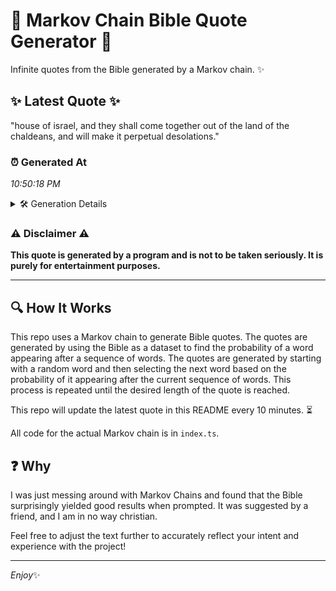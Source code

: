 # 📖 Markov Chain Bible Quote Generator 📖

Infinite quotes from the Bible generated by a Markov chain. ✨

## ✨ Latest Quote ✨
"house of israel, and they shall come together out of the land of the chaldeans, and will make it perpetual desolations."

### ⏰ Generated At
*10:50:18 PM*

<details>
    <summary>🛠️ Generation Details</summary>
    <p>
        <strong>🌱 Seed:</strong> house<br>
        <strong>🔄 Iterations:</strong> 20<br>
        <strong>📜 Context History:</strong><br>[ house ]: of<br>[ house, of ]: israel,<br>[ house, of, israel, ]: and<br>[ house, of, israel,, and ]: they<br>[ house, of, israel,, and, they ]: shall<br>[ house, of, israel,, and, they, shall ]: come<br>[ of, israel,, and, they, shall, come ]: together<br>[ israel,, and, they, shall, come, together ]: out<br>[ and, they, shall, come, together, out ]: of<br>[ they, shall, come, together, out, of ]: the<br>[ shall, come, together, out, of, the ]: land<br>[ come, together, out, of, the, land ]: of<br>[ together, out, of, the, land, of ]: the<br>[ out, of, the, land, of, the ]: chaldeans,<br>[ of, the, land, of, the, chaldeans, ]: and<br>[ the, land, of, the, chaldeans,, and ]: will<br>[ land, of, the, chaldeans,, and, will ]: make<br>[ of, the, chaldeans,, and, will, make ]: it<br>[ the, chaldeans,, and, will, make, it ]: perpetual<br>[ chaldeans,, and, will, make, it, perpetual ]: desolations.<br>
    </p>
</details>

### ⚠️ Disclaimer ⚠️
**This quote is generated by a program and is not to be taken seriously. It is purely for entertainment purposes.**

---

## 🔍 How It Works

This repo uses a Markov chain to generate Bible quotes. The quotes are generated by using the Bible as a dataset to find the probability of a word appearing after a sequence of words. The quotes are generated by starting with a random word and then selecting the next word based on the probability of it appearing after the current sequence of words. This process is repeated until the desired length of the quote is reached.

This repo will update the latest quote in this README every 10 minutes. ⏳

All code for the actual Markov chain is in `index.ts`.

## ❓ Why

I was just messing around with Markov Chains and found that the Bible surprisingly yielded good results when prompted. 
It was suggested by a friend, and I am in no way christian.

Feel free to adjust the text further to accurately reflect your intent and experience with the project!

---

*Enjoy*✨
